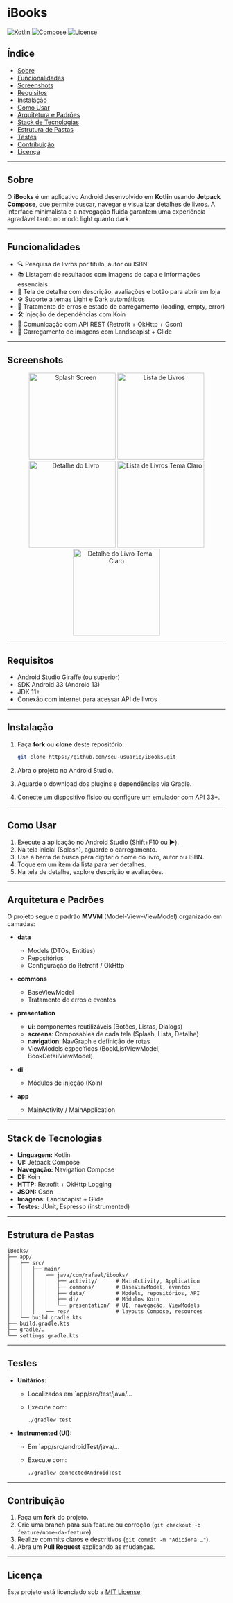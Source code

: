 # iBooks

[![Kotlin](https://img.shields.io/badge/Kotlin-1.9.0-blue.svg)](https://kotlinlang.org/)
[![Compose](https://img.shields.io/badge/Jetpack%20Compose-1.5.0-blue.svg)](https://developer.android.com/jetpack/compose)
[![License](https://img.shields.io/badge/License-MIT-green.svg)](LICENSE)

## Índice

* [Sobre](#sobre)
* [Funcionalidades](#funcionalidades)
* [Screenshots](#screenshots)
* [Requisitos](#requisitos)
* [Instalação](#instalacao)
* [Como Usar](#como-usar)
* [Arquitetura e Padrões](#arquitetura-e-padroes)
* [Stack de Tecnologias](#stack-de-tecnologias)
* [Estrutura de Pastas](#estrutura-de-pastas)
* [Testes](#testes)
* [Contribuição](#contribuicao)
* [Licença](#licenca)

---

## Sobre

O **iBooks** é um aplicativo Android desenvolvido em **Kotlin** usando **Jetpack Compose**, que permite buscar, navegar e visualizar detalhes de livros. A interface minimalista e a navegação fluida garantem uma experiência agradável tanto no modo light quanto dark.

---

## Funcionalidades

* 🔍 Pesquisa de livros por título, autor ou ISBN
* 📚 Listagem de resultados com imagens de capa e informações essenciais
* 📖 Tela de detalhe com descrição, avaliações e botão para abrir em loja
* ⚙️ Suporte a temas Light e Dark automáticos
* 🔄 Tratamento de erros e estado de carregamento (loading, empty, error)
* 🛠️ Injeção de dependências com Koin
* 📡 Comunicação com API REST (Retrofit + OkHttp + Gson)
* 🎨 Carregamento de imagens com Landscapist + Glide

---

## Screenshots

<div align="center">
  <img src="docs/screenshots/splash.png" alt="Splash Screen" width="200"/>
  <img src="docs/screenshots/book_list.png" alt="Lista de Livros" width="200"/>
  <img src="docs/screenshots/book_detail.png" alt="Detalhe do Livro" width="200"/>
  <img src="docs/screenshots/book_list_light.png" alt="Lista de Livros Tema Claro" width="200"/>
  <img src="docs/screenshots/book_detail_light.png" alt="Detalhe do Livro Tema Claro" width="200"/>
</div>

---

## Requisitos

* Android Studio Giraffe (ou superior)
* SDK Android 33 (Android 13)
* JDK 11+
* Conexão com internet para acessar API de livros

---

## Instalação

1. Faça **fork** ou **clone** deste repositório:

   ```bash
   git clone https://github.com/seu-usuario/iBooks.git
   ```
2. Abra o projeto no Android Studio.
3. Aguarde o download dos plugins e dependências via Gradle.
4. Conecte um dispositivo físico ou configure um emulador com API 33+.

---

## Como Usar

1. Execute a aplicação no Android Studio (Shift+F10 ou ▶️).
2. Na tela inicial (Splash), aguarde o carregamento.
3. Use a barra de busca para digitar o nome do livro, autor ou ISBN.
4. Toque em um item da lista para ver detalhes.
5. Na tela de detalhe, explore descrição e avaliações.

---

## Arquitetura e Padrões

O projeto segue o padrão **MVVM** (Model-View-ViewModel) organizado em camadas:

* **data**

  * Models (DTOs, Entities)
  * Repositórios
  * Configuração do Retrofit / OkHttp
* **commons**

  * BaseViewModel
  * Tratamento de erros e eventos
* **presentation**

  * **ui**: componentes reutilizáveis (Botões, Listas, Dialogs)
  * **screens**: Composables de cada tela (Splash, Lista, Detalhe)
  * **navigation**: NavGraph e definição de rotas
  * ViewModels específicos (BookListViewModel, BookDetailViewModel)
* **di**

  * Módulos de injeção (Koin)
* **app**

  * MainActivity / MainApplication

---

## Stack de Tecnologias

* **Linguagem:** Kotlin
* **UI:** Jetpack Compose
* **Navegação:** Navigation Compose
* **DI:** Koin
* **HTTP:** Retrofit + OkHttp Logging
* **JSON:** Gson
* **Imagens:** Landscapist + Glide
* **Testes:** JUnit, Espresso (instrumented)

---

## Estrutura de Pastas

```
iBooks/
├── app/                    
│   ├── src/
│   │   ├── main/
│   │   │   ├── java/com/rafael/ibooks/
│   │   │   │   ├── activity/      # MainActivity, Application
│   │   │   │   ├── commons/       # BaseViewModel, eventos
│   │   │   │   ├── data/          # Models, repositórios, API
│   │   │   │   ├── di/            # Módulos Koin
│   │   │   │   └── presentation/  # UI, navegação, ViewModels
│   │   │   └── res/               # layouts Compose, resources
│   └── build.gradle.kts
├── build.gradle.kts
├── gradle/…
└── settings.gradle.kts
```

---

## Testes

* **Unitários:**

  * Localizados em `app/src/test/java/...
  * Execute com:

    ```bash
    ./gradlew test
    ```
* **Instrumented (UI):**

  * Em `app/src/androidTest/java/...
  * Execute com:

    ```bash
    ./gradlew connectedAndroidTest
    ```

---

## Contribuição

1. Faça um **fork** do projeto.
2. Crie uma branch para sua feature ou correção (`git checkout -b feature/nome-da-feature`).
3. Realize commits claros e descritivos (`git commit -m "Adiciona …"`).
4. Abra um **Pull Request** explicando as mudanças.

---

## Licença

Este projeto está licenciado sob a [MIT License](LICENSE).

